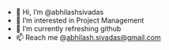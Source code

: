 - 👋 Hi, I’m @abhilashsivadas
- 👀 I’m interested in Project Management
- 🌱 I’m currently refreshing github
- 📫 Reach me @abhilash.sivadas@gmail.com

<!---
abhilashsivadas/abhilashsivadas is a ✨ special ✨ repository because its `README.md` (this file) appears on your GitHub profile.
You can click the Preview link to take a look at your changes.
--->
